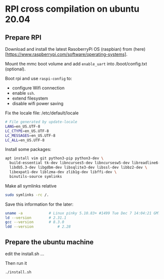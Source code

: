 # RPI cross compilation on ubuntu 20.04

## Prepare RPI

Download and install the latest RasoberryPi OS (raspbian) from 
(here)[https://www.raspberrypi.com/software/operating-systems].

Mount the mmc boot volume and add `enable_uart` into /boot/config.txt
(optional).

Boot rpi and use `raspi-config` to:

- configure Wifi connection
- enable `ssh`.
- extend filesystem
- disable wifi power saving

Fix the locale file: /etc/default/locale

```bash
# File generated by update-locale
LANG=en_US.UTF-8
LC_CTYPE=en_US.UTF-8
LC_MESSAGES=en_US.UTF-8
LC_ALL=en_US.UTF-8
```

Install some packages:

```bash
apt install vim git python3-pip python3-dev \
  build-essential tk-dev libncurses5-dev libncursesw5-dev libreadline6-dev \
  libdb5.3-dev libgdbm-dev libsqlite3-dev libssl-dev libbz2-dev \
  libexpat1-dev liblzma-dev zlib1g-dev libffi-dev \
  binutils-source symlinks
```

Make all symlinks relative
```bash
sudo symlinks -rc /.
```

Save this information for the later:

```bash
uname -a            # Linux pinky 5.10.83+ #1499 Tue Dec 7 14:04:21 GMT 2021 armv6l GNU/Linux
ld --version        # 2.31.1
gcc --version       # 8.3.0
ldd --version		    # 2.28
```

## Prepare the ubuntu machine

edit the install.sh ...

Then run it
```bash
./install.sh
```




